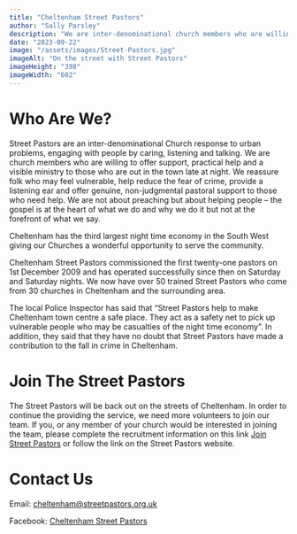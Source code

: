 ```yaml
---
title: "Cheltenham Street Pastors"
author: "Sally Parsley"
description: "We are inter-denominational church members who are willing to offer support, practical help and a visible ministry to those who are out in the town late at night."
date: "2023-09-22"
image: "/assets/images/Street-Pastors.jpg"
imageAlt: "On the street with Street Pastors"
imageHeight: "398"
imageWidth: "602"
---
```

# Who Are We?
Street Pastors are an inter-denominational Church response to urban problems, engaging with people by caring, listening and talking. We are church members who are willing to offer support, practical help and a visible ministry to those who are out in the town late at night. We reassure folk who may feel vulnerable, help reduce the fear of crime, provide a listening ear and offer genuine, non-judgmental pastoral support to those who need help. We are not about preaching but about helping people – the gospel is at the heart of what we do and why we do it but not at the forefront of what we say.

Cheltenham has the third largest night time economy in the South West giving our Churches a wonderful opportunity to serve the community.

Cheltenham Street Pastors commissioned the first twenty-one pastors on 1st December 2009 and has operated successfully since then on Saturday and Saturday nights. We now have over 50 trained Street Pastors who come from 30 churches in Cheltenham and the surrounding area.

The local Police Inspector has said that “Street Pastors help to make Cheltenham town centre a safe place. They act as a safety net to pick up vulnerable people who may be casualties of the night time economy”. In addition, they said that they have no doubt that Street Pastors have made a contribution to the fall in crime in Cheltenham.

# Join The Street Pastors

The Street Pastors will be back out on the streets of Cheltenham. In order to continue the providing the service, we need more volunteers to join our team. If you, or any member of your church would be interested in joining the team, please complete the recruitment information on this link [Join Street Pastors](https://www.streetpastors.org/about-us/the-street-pastors-training-programme/) or follow the link on the Street Pastors website.

# Contact Us
Email: [cheltenham@streetpastors.org.uk](mailto://cheltenham@streetpastors.org.uk)

Facebook: [Cheltenham Street Pastors](http://www.facebook.com/cheltenhamstreetpastors)